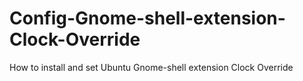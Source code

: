 # Config-Gnome-shell-extension-Clock-Override
How to install and set Ubuntu Gnome-shell extension Clock Override
